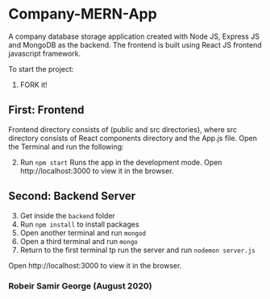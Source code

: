 # Company-MERN-App
A company database storage application created with Node JS, Express JS and MongoDB as the backend. The frontend is built using React JS frontend javascript framework.

To start the project:
1. FORK it!


## First: Frontend
Frontend directory consists of (public and src directories), where src directory consists of React components directory and the App.js file.
Open the Terminal and run the following:

2. Run `npm start`
Runs the app in the development mode.
Open http://localhost:3000 to view it in the browser.

## Second: Backend Server

3. Get inside the `backend` folder
4. Run `npm install` to install packages
5. Open another terminal and run `mongod`
6. Open a third terminal and run `mongo`
7. Return to the first terminal tp run the server and run `nodemon server.js`

Open http://localhost:3000 to view it in the browser.

### Robeir Samir George (August 2020)
